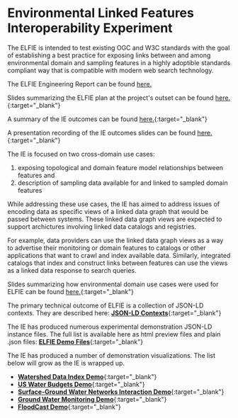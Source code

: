 # Environmental Linked Features Interoperability Experiment
The ELFIE is intended to test existing OGC and W3C standards with the goal of establishing a best 
practice for exposing links between and among environmental domain and sampling features in a 
highly adoptible standards compliant way that is compatible with modern web search technology. 

The ELFIE Engineering Report can be found [here.](https://docs.opengeospatial.org/per/18-097.html)

Slides summarizing the ELFIE plan at the project's outset can be found [here.](https://opengeospatial.github.io/ELFIE/ELFIE_overview){:target="_blank"}

A summary of the IE outcomes can be found [here.](https://opengeospatial.github.io/ELFIE/presentations/ELFIE_outcomes){:target="_blank"}

A presentation recording of the IE outcomes slides can be found [here.](https://drive.google.com/file/d/1GvyrpWQmUt-AEzwxWdJ_G9VcpltPzSc6/view){:target="_blank"}

The IE is focused on two cross-domain use cases:  
  1) exposing topological and domain feature model relationships between features and   
  2) description of sampling data available for and linked to sampled domain features  

While addressing these use cases, the IE has aimed to address issues of encoding data as specific 
views of a linked data graph that would be passed between systems. These linked data graph views are 
expected to support archictures involving linked data catalogs and registries. 

For example, data providers can use the linked data graph views as a way to advertise their monitoring 
or domain features to catalogs or other applications that want to crawl and index available data. 
Similarly, integrated catalogs that index and construct links between features can use the views as a 
linked data response to search queries.

Slides summarizing how environmental domain use cases were used for ELFIE can be found [here.](https://opengeospatial.github.io/ELFIE/presentations/use_cases){:target="_blank"}

The primary technical outcome of ELFIE is a collection of JSON-LD contexts. They are described here: [**JSON-LD Contexts**](https://opengeospatial.github.io/ELFIE/json-ld){:target="_blank"}

The IE has produced numerous experimental demonstration JSON-LD instance files. The full list is available here as html preview files and plain .json files: [**ELFIE Demo Files**](https://opengeospatial.github.io/ELFIE/file_index){:target="_blank"}

The IE has produced a number of demonstration visualizations. The list below will grow as the IE is wrapped up.  
- [**Watershed Data Index Demo**](https://opengeospatial.github.io/ELFIE/demo/huc12obs){:target="_blank"}
- [**US Water Budgets Demo**](https://opengeospatial.github.io/ELFIE/demo/uswb){:target="_blank"}
- [**Surface-Ground Water Networks Interaction Demo**](https://opengeospatial.github.io/ELFIE/demo/surface_groundwater_network_interaction){:target="_blank"}
- [**Ground Water Monitoring Demo**](https://opengeospatial.github.io/ELFIE/demo/groundwater_monitoring){:target="_blank"}
- [**FloodCast Demo**](https://opengeospatial.github.io/ELFIE/demo/floodcast){:target="_blank"}
